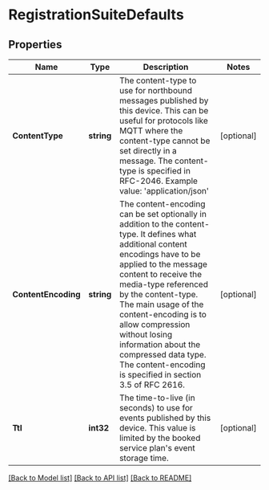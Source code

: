 # RegistrationSuiteDefaults

## Properties

Name | Type | Description | Notes
------------ | ------------- | ------------- | -------------
**ContentType** | **string** | The content-type to use for northbound messages published by this device. This can be useful for protocols like MQTT where the content-type cannot be set directly in a message. The content-type is specified in RFC-2046. Example value: &#39;application/json&#39; | [optional] 
**ContentEncoding** | **string** | The content-encoding can be set optionally in addition to the content-type. It defines what additional content encodings have to be applied to the message content to receive the media-type referenced by the content-type. The main usage of the content-encoding is to allow compression without losing information about the compressed data type. The content-encoding is specified in section 3.5 of RFC 2616. | [optional] 
**Ttl** | **int32** | The time-to-live (in seconds) to use for events published by this device. This value is limited by the booked service plan&#39;s event storage time. | [optional] 

[[Back to Model list]](../README.md#documentation-for-models) [[Back to API list]](../README.md#documentation-for-api-endpoints) [[Back to README]](../README.md)


